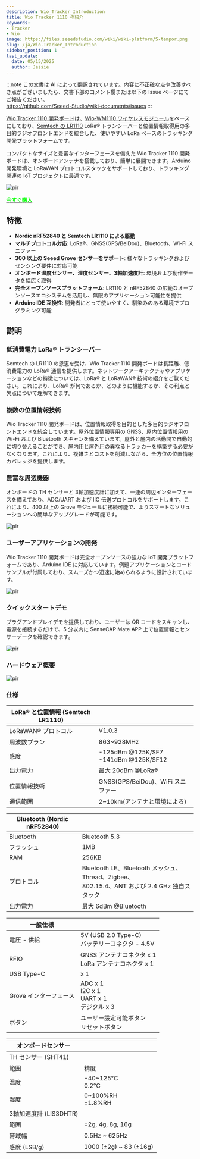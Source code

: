 ```yaml
---
description: Wio_Tracker_Introduction
title: Wio Tracker 1110 の紹介
keywords:
- Tracker
- Wio
image: https://files.seeedstudio.com/wiki/wiki-platform/S-tempor.png
slug: /ja/Wio-Tracker_Introduction
sidebar_position: 1
last_update:
  date: 05/15/2025
  author: Jessie
---
```

:::note
この文書は AI によって翻訳されています。内容に不正確な点や改善すべき点がございましたら、文書下部のコメント欄または以下の Issue ページにてご報告ください。  
https://github.com/Seeed-Studio/wiki-documents/issues
:::

[Wio Tracker 1110 開発ボード](https://www.seeedstudio.com/Wio-Tracker-1110-Dev-Board-p-5799.html)は、[Wio-WM1110 ワイヤレスモジュール](https://www.seeedstudio.com/Wio-WM1110-Module-LR1110-and-nRF52840-p-5676.html)をベースにしており、[Semtech の LR1110](https://www.semtech.com/products/wireless-rf/lora-edge/lr1110) LoRa® トランシーバーと位置情報取得用の多目的ラジオフロントエンドを統合した、使いやすい LoRa ベースのトラッキング開発プラットフォームです。

コンパクトなサイズと豊富なインターフェースを備えた Wio Tracker 1110 開発ボードは、オンボードアンテナを搭載しており、簡単に展開できます。Arduino 開発環境と LoRaWAN プロトコルスタックをサポートしており、トラッキング関連の IoT プロジェクトに最適です。

<p style={{textAlign: 'center'}}><img src="https://files.seeedstudio.com/wiki/SenseCAP/wio_tracker/wio-tracker.png" alt="pir" width={700} height="auto" /></p>

<div class="get_one_now_container" style={{textAlign: 'center'}}>
    <a class="get_one_now_item" href="https://www.seeedstudio.com/Wio-Tracker-1110-Dev-Board-p-5799.html" target="_blank">
            <strong><span><font color={'FFFFFF'} size={"4"}> 今すぐ購入 </font></span></strong>
    </a>
</div>

## 特徴

* **Nordic nRF52840 と Semtech LR1110 による駆動**<br/>
* **マルチプロトコル対応**: LoRa®、GNSS(GPS/BeiDou)、Bluetooth、Wi-Fi スニファー<br/>
* **300 以上の Seeed Grove センサーをサポート**: 様々なトラッキングおよびセンシング要件に対応可能<br/>
* **オンボード温度センサー、湿度センサー、3軸加速度計**: 環境および動作データを幅広く取得<br/>
* **完全オープンソースプラットフォーム**: LR1110 と nRF52840 の広範なオープンソースエコシステムを活用し、無限のアプリケーション可能性を提供<br/>
* **Arduino IDE 互換性**: 開発者にとって使いやすく、馴染みのある環境でプログラミング可能

## 説明

### 低消費電力 LoRa® トランシーバー

Semtech の LR1110 の恩恵を受け、Wio Tracker 1110 開発ボードは長距離、低消費電力の LoRa® 通信を提供します。ネットワークアーキテクチャやアプリケーションなどの特徴については、LoRa® と LoRaWAN® 技術の紹介をご覧ください。これにより、LoRa® が何であるか、どのように機能するか、その利点と欠点について理解できます。

### 複数の位置情報技術

Wio Tracker 1110 開発ボードは、位置情報取得を目的とした多目的ラジオフロントエンドを統合しています。屋外位置情報専用の GNSS、屋内位置情報用の Wi-Fi および Bluetooth スキャンを備えています。屋外と屋内の活動間で自動的に切り替えることができ、屋内用と屋外用の異なるトラッカーを構築する必要がなくなります。これにより、複雑さとコストを削減しながら、全方位の位置情報カバレッジを提供します。

### 豊富な周辺機器

オンボードの TH センサーと 3軸加速度計に加えて、一連の周辺インターフェースを備えており、ADC/UART および IIC 伝送プロトコルをサポートします。これにより、400 以上の Grove モジュールに接続可能で、よりスマートなソリューションへの簡単なアップグレードが可能です。

<p style={{textAlign: 'center'}}><img src="https://files.seeedstudio.com/wiki/SenseCAP/wio_tracker/WM1110-A-Grove.jpg" alt="pir" width={800} height="auto" /></p>

### ユーザーアプリケーションの開発

Wio Tracker 1110 開発ボードは完全オープンソースの強力な IoT 開発プラットフォームであり、Arduino IDE に対応しています。例題アプリケーションとコードサンプルが付属しており、スムーズかつ迅速に始められるように設計されています。

<p style={{textAlign: 'center'}}><img src="https://files.seeedstudio.com/wiki/SenseCAP/wio_tracker/arduino-1.png" alt="pir" width={800} height="auto" /></p>

### クイックスタートデモ

プラグアンドプレイデモを提供しており、ユーザーは QR コードをスキャンし、電源を接続するだけで、5 分以内に SenseCAP Mate APP 上で位置情報とセンサーデータを確認できます。

<p style={{textAlign: 'center'}}><img src="https://files.seeedstudio.com/wiki/SenseCAP/introduction/grove.png" alt="pir" width={800} height="auto" /></p>

### ハードウェア概要

<p style={{textAlign: 'center'}}><img src="https://files.seeedstudio.com/wiki/SenseCAP/wio_tracker/hard-overview.png" alt="pir" width={800} height="auto" /></p>

### 仕様

|LoRa® と位置情報 (Semtech LR1110)||
|----|----|
|LoRaWAN® プロトコル|V1.0.3|
|周波数プラン|863~928MHz|
|感度|	-125dBm @125K/SF7<br/>-141dBm @125K/SF12|
|出力電力|最大 20dBm @LoRa®|
|位置情報技術|GNSS(GPS/BeiDou)、WiFi スニファー|
|通信範囲|2~10km(アンテナと環境による)|

|Bluetooth (Nordic nRF52840)||
|----|----|
|Bluetooth|Bluetooth 5.3|
|フラッシュ|1MB|
|RAM|256KB|
|プロトコル|Bluetooth LE、Bluetooth メッシュ、Thread、Zigbee、<br/>802.15.4、ANT および 2.4 GHz 独自スタック|
|出力電力|最大 6dBm @Bluetooth|

|一般仕様||
|----|----|
|電圧 - 供給|5V (USB 2.0 Type-C)<br/>バッテリーコネクタ - 4.5V|
|RFIO	|GNSS アンテナコネクタ x 1<br/>LoRa アンテナコネクタ x 1|
|USB Type-C|	x 1|
|Grove インターフェース|ADC x 1<br/>I2C x 1<br/>UART x 1<br/>デジタル x 3|
|ボタン|ユーザー設定可能ボタン<br/>リセットボタン|

|オンボードセンサー||
|----|----|
|TH センサー (SHT41)||
|範囲|精度|
|温度|-40~125°C<br/>0.2°C|
|湿度|0~100%RH<br/>±1.8%RH|
|3軸加速度計 (LIS3DHTR)||
|範囲|±2g, 4g, 8g, 16g|
|帯域幅|0.5Hz ~ 625Hz|
|感度 (LSB/g)|1000 (±2g) ~ 83 (±16g)|
